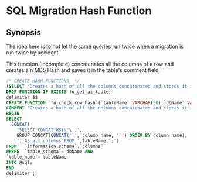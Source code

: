 # SQL Migration Hash Function

## Synopsis

The idea here is to not let the same queries run twice when a migration is run twice by accident

This function (Incomplete) concatenates all the columns of a row and creates a n MD5 Hash and saves it in the table's comment field. 

```sql
/* CREATE HASH FUNCTIONS  */
(SELECT 'Creates a hash of all the columns concatenated and stores it in the comments of the table so that the same query cant be run twice' AS '');
DROP FUNCTION IF EXISTS fn_get_ai_table;
delimiter $$
CREATE FUNCTION `fn_check_row_hash`(`tableName` VARCHAR(50),`dbName` VARCHAR(50) RETURNS int(11)
COMMENT 'Creates a hash of all the columns concatenated and stores it in the comments of the table so that the same query cant be run twice'
BEGIN
SELECT
  CONCAT(
    'SELECT CONCAT_WS(\'\',',
    GROUP_CONCAT(CONCAT('`', column_name, '`') ORDER BY column_name),
    ') AS all_columns FROM ',tableName,';')
FROM   `information_schema`.`columns` 
WHERE  `table_schema`= dbName AND 
`table_name`= tableName
INTO @sql;
END
delimiter ;
```